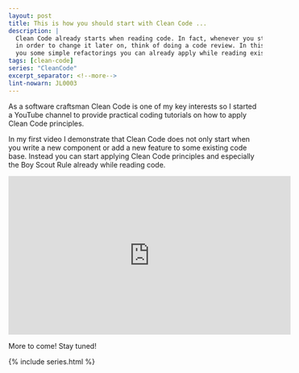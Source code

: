 ```yaml
---
layout: post
title: This is how you should start with Clean Code ...
description: |
  Clean Code already starts when reading code. In fact, whenever you starting reading code
  in order to change it later on, think of doing a code review. In this video I want to show
  you some simple refactorings you can already apply while reading existing code.
tags: [clean-code]
series: "CleanCode"
excerpt_separator: <!--more-->
lint-nowarn: JL0003
---
```


As a software craftsman Clean Code is one of my key interests so I started a YouTube channel 
to provide practical coding tutorials on how to apply Clean Code principles.

In my first video I demonstrate that Clean Code does not only start when you write a new 
component or add a new feature to some existing code base. Instead you can start applying 
Clean Code principles and especially the Boy Scout Rule already while reading code.

<iframe 
  width="560" height="315" src="https://www.youtube.com/embed/PtpYr5KiTzg" 
  title="YouTube video player - How to start Clean Code?" frameborder="0" 
  allow="accelerometer; autoplay; clipboard-write; encrypted-media; gyroscope; picture-in-picture" allowfullscreen>
</iframe>

More to come! Stay tuned!

<!--more-->

{% include series.html %}
